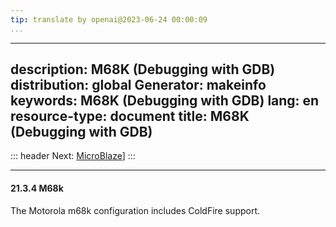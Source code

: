 ```yaml
---
tip: translate by openai@2023-06-24 00:00:09
...
```

---
description: M68K (Debugging with GDB)
distribution: global
Generator: makeinfo
keywords: M68K (Debugging with GDB)
lang: en
resource-type: document
title: M68K (Debugging with GDB)
---
::: header
Next: [MicroBlaze](MicroBlaze.html#MicroBlaze)]
:::

---

#### 21.3.4 M68k

The Motorola m68k configuration includes ColdFire support.
